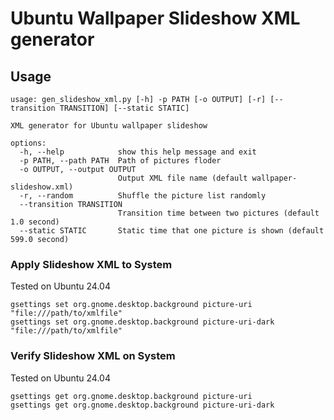 # Ubuntu Wallpaper Slideshow XML generator

## Usage
```
usage: gen_slideshow_xml.py [-h] -p PATH [-o OUTPUT] [-r] [--transition TRANSITION] [--static STATIC]

XML generator for Ubuntu wallpaper slideshow

options:
  -h, --help            show this help message and exit
  -p PATH, --path PATH  Path of pictures floder
  -o OUTPUT, --output OUTPUT
                        Output XML file name (default wallpaper-slideshow.xml)
  -r, --random          Shuffle the picture list randomly
  --transition TRANSITION
                        Transition time between two pictures (default 1.0 second)
  --static STATIC       Static time that one picture is shown (default 599.0 second)
```

### Apply Slideshow XML to System
Tested on Ubuntu 24.04
```
gsettings set org.gnome.desktop.background picture-uri "file:///path/to/xmlfile"
gsettings set org.gnome.desktop.background picture-uri-dark "file:///path/to/xmlfile"
```

### Verify Slideshow XML on System
Tested on Ubuntu 24.04
```
gsettings get org.gnome.desktop.background picture-uri
gsettings get org.gnome.desktop.background picture-uri-dark
```
